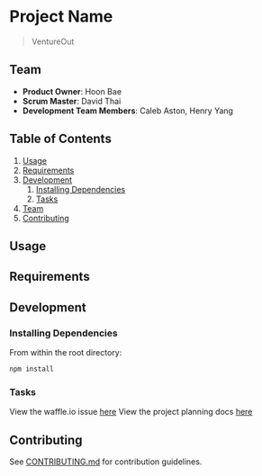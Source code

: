# Project Name

> VentureOut

## Team

  - __Product Owner__: Hoon Bae
  - __Scrum Master__: David Thai
  - __Development Team Members__: Caleb Aston, Henry Yang

## Table of Contents

1. [Usage](#Usage)
1. [Requirements](#requirements)
1. [Development](#development)
    1. [Installing Dependencies](#installing-dependencies)
    1. [Tasks](#tasks)
1. [Team](#team)
1. [Contributing](#contributing)

## Usage

## Requirements

## Development

### Installing Dependencies

From within the root directory:

```sh
npm install
```

### Tasks

View the waffle.io issue [here](https://waffle.io/hrr18-codebrewers/ventureout)
View the project planning docs [here]()


## Contributing

See [CONTRIBUTING.md](CONTRIBUTING.md) for contribution guidelines.
